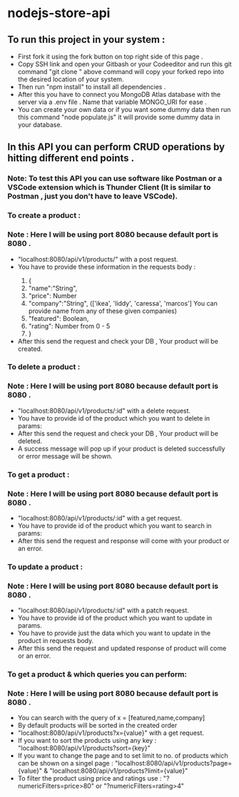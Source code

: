 # nodejs-store-api

## To run this project in your system : 
<ul>
<li>
   First fork it using the fork button on top right side of this page .
</li>
<li>
   Copy SSH link and open your Gitbash or your Codeeditor and run this git command "git clone <ssh link>"
   above command will copy your forked repo into the desired location of your system.
</li>
<li>
   Then run "npm install" to install all dependencies .
</li>
<li>
   After this you have to connect you MongoDB Atlas database with the server via a .env file . Name that variable MONGO_URI for ease .
</li>
<li>
   You can create your own data or if you want some dummy data then run this command "node populate.js" it will provide some dummy data in your database.   
</li>
</ul>

## In this API you can perform CRUD operations by hitting different end points . 
### Note: To test this API you can use software like Postman or a VSCode extension which is Thunder Client (It is similar to Postman , just you don't have to leave VSCode). 

### To create a product : 
### Note : Here I will be using port 8080 because default port is 8080 .
<ul>
<li>"localhost:8080/api/v1/products/" with a post request.</li>
<li>You have to provide these information in the requests body : </li>
<ol>
<li>{</li>
    <li>"name":"String",</li>
    <li>"price": Number</li>
    <li>"company":"String", (['ikea', 'liddy', 'caressa', 'marcos'] You can provide name from any of these given companies)</li>
    <li>"featured": Boolean,</li>
    <li>"rating": Number from 0 - 5 </li>
<li>}</li>
</ol>
<li>After this send the request and check your DB , Your product will be created.</li>
</ul>

### To delete a product : 
### Note : Here I will be using port 8080 because default port is 8080 .
<ul>
<li>"localhost:8080/api/v1/products/:id" with a delete request.</li>
<li>You have to provide id of the product which you want to delete in params: </li>
<li>After this send the request and check your DB , Your product will be deleted.</li>
<li>A success message will pop up if your product is deleted successfully or error message will be shown.</li>
</ul>

### To get a product : 
### Note : Here I will be using port 8080 because default port is 8080 .
<ul>
<li>"localhost:8080/api/v1/products/:id" with a get request.</li>
<li>You have to provide id of the product which you want to search in params: </li>
<li>After this send the request and response will come with your product or an error.</li>
</ul>

### To update a product : 
### Note : Here I will be using port 8080 because default port is 8080 .
<ul>
<li>"localhost:8080/api/v1/products/:id" with a patch request.</li>
<li>You have to provide id of the product which you want to update in params. </li>
<li>You have to provide just the data which you want to update in the product in requests body.</li>
<li>After this send the request and updated response of product will come or an error.</li>
</ul>

### To get a product & which queries you can perform: 
### Note : Here I will be using port 8080 because default port is 8080 .
<ul>
<li>You can search with the query of x = [featured,name,company]</li>
<li>By default products will be sorted in the created order</li>
<li>"localhost:8080/api/v1/products?x={value}" with a get request.</li>
<li>If you want to sort the products using any key : "localhost:8080/api/v1/products?sort={key}"</li>
<li>If you want to change the page and to set limit to no. of products which can be shown on a singel page : "localhost:8080/api/v1/products?page={value}" & "localhost:8080/api/v1/products?limit={value}"</li>
<li>To filter the product using price and ratings use : "?numericFilters=price>80" or "?numericFilters=rating>4"</li>
</ul>




